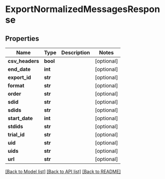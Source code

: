 # ExportNormalizedMessagesResponse

## Properties
Name | Type | Description | Notes
------------ | ------------- | ------------- | -------------
**csv_headers** | **bool** |  | [optional] 
**end_date** | **int** |  | [optional] 
**export_id** | **str** |  | [optional] 
**format** | **str** |  | [optional] 
**order** | **str** |  | [optional] 
**sdid** | **str** |  | [optional] 
**sdids** | **str** |  | [optional] 
**start_date** | **int** |  | [optional] 
**stdids** | **str** |  | [optional] 
**trial_id** | **str** |  | [optional] 
**uid** | **str** |  | [optional] 
**uids** | **str** |  | [optional] 
**url** | **str** |  | [optional] 

[[Back to Model list]](../README.md#documentation-for-models) [[Back to API list]](../README.md#documentation-for-api-endpoints) [[Back to README]](../README.md)


